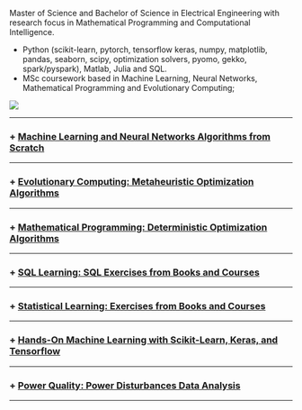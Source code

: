 Master of Science and Bachelor of Science in Electrical Engineering  with research focus in  Mathematical Programming and Computational Intelligence.

- Python (scikit-learn, pytorch, tensorflow keras, numpy, matplotlib, pandas, seaborn, scipy, optimization solvers, pyomo, gekko, spark/pyspark), Matlab, Julia and SQL.
- MSc coursework based in Machine Learning, Neural Networks, Mathematical Programming and Evolutionary Computing;


[<img src="https://img.shields.io/badge/linkedin-%230077B5.svg?&style=for-the-badge&logo=linkedin&logoColor=white" />](https://www.linkedin.com/in/engrafaelpavan/) 

-------------

### + [Machine Learning and Neural Networks Algorithms from Scratch](https://github.com/rafaelpavan95/MSc_MachineLearning_DataMining)
----
### + [Evolutionary Computing: Metaheuristic Optimization Algorithms](https://github.com/rafaelpavan95/Metaheuristic_Optimization)
----
### + [Mathematical Programming: Deterministic Optimization Algorithms](https://github.com/rafaelpavan95/Optimization_Algorithms)
-----
### + [SQL Learning: SQL Exercises from Books and Courses](https://github.com/rafaelpavan95/SQL_Learning)
-----
### + [Statistical Learning: Exercises from Books and Courses](https://github.com/rafaelpavan95/statistical_learning)
----
### + [Hands-On Machine Learning with Scikit-Learn, Keras, and Tensorflow](https://github.com/rafaelpavan95/Hands_On_Machine_Learning)
----
### + [Power Quality: Power Disturbances Data Analysis](https://github.com/rafaelpavan95/Power_Quality)
----
